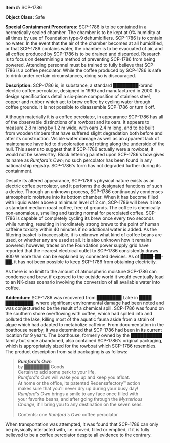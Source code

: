 **Item #:** SCP-1786

**Object Class:** Safe

**Special Containment Procedures:** SCP-1786 is to be contained in a hermetically sealed chamber. The chamber is to be kept at 0% humidity at all times by use of Foundation type-9 dehumidifiers. SCP-1786 is to contain no water. In the event that the air of the chamber becomes at all humidified, or that SCP-1786 contains water, the chamber is to be evacuated of air, and all coffee produced by SCP-1786 is to be drained and discarded. Research is to focus on determining a method of preventing SCP-1786 from being powered. Attending personnel must be trained to fully believe that SCP-1786 is a coffee percolator. While the coffee produced by SCP-1786 is safe to drink under certain circumstances, doing so is discouraged.

**Description:** SCP-1786 is, in substance, a standard ████████-brand electric coffee percolator, designed in 1999 and manufactured in 2000. Its design specifications detail a six-piece composition of stainless steel, copper and rubber which act to brew coffee by cycling water through coffee grounds. It is not possible to disassemble SCP-1786 or turn it off.

Although materially it is a coffee percolator, in appearance SCP-1786 has all of the observable distinctions of a rowboat and its oars. It appears to measure 2.8 m long by 1.2 m wide, with oars 2.4 m long, and to be built from wooden timbers that have suffered slight degradation both before and after its construction. Visible water damage as well as an apparent lack of maintenance have led to discoloration and rotting along the underside of the hull. This seems to suggest that if SCP-1786 actually were a rowboat, it would not be seaworthy. Block lettering painted upon SCP-1786's bow gives its name as _Rumford's Own_; no such percolator has been found in any national ship registry. SCP-1786's form has not degraded further during its containment.

Despite its altered appearance, SCP-1786's physical nature exists as an electric coffee percolator, and it performs the designated functions of such a device. Through an unknown process, SCP-1786 continuously condenses atmospheric moisture into its bottom chamber. When it has become filled with liquid water above a minimum level of 2 cm, SCP-1786 will brew it into a standard medium roast coffee, free of grounds. The coffee is chemically non-anomalous, smelling and tasting normal for percolated coffee. SCP-1786 is capable of completely cycling its brew once every two seconds while running, resulting in inordinately strong brews to the point of human caffeine toxicity within 40 minutes if no additional water is added. As the filtering basket is inaccessible, it is unknown what kind of coffee beans are used, or whether any are used at all. It is also unknown how it remains powered; however, traces on the Foundation power supply grid have reported that the nearest electrical outlet to SCP-1786 consistently draws 800 W more than can be explained by connected devices. As of ████-██-██, it has not been possible to keep SCP-1786 from obtaining electricity.

As there is no limit to the amount of atmospheric moisture SCP-1786 can condense and brew, if exposed to the outside world it would eventually lead to an NK-class scenario involving the conversion of all available water into coffee.

**Addendum:** SCP-1786 was recovered from ████████ Lake in ████ █████████, where significant environmental damage had been noted and was conjectured to be the result of a chemical spill. SCP-1786 was found on the southern shore overflowing with coffee, which had spilled into and polluted the lake, killing most of the aquatic fauna aside from a strain of algae which had adapted to metabolize caffeine. From documentation in the boathouse nearby, it was determined that SCP-1786 had been in its current location for 9 years. The boathouse, formerly owned by the ██████████ family but since abandoned, also contained SCP-1786's original packaging, which is appropriately sized for the rowboat which SCP-1786 resembles. The product description from said packaging is as follows:

> **_Rumford's Own_**  
> by ████████ Goods  
> Certain to add some perk to your life,  
> _Rumford's Own_ will wake you up and keep you afloat.  
> At home or the office, its patented Redensafectory™ action  
> makes sure that you'll never dry up during your busy day!  
> _Rumford's Own_ brings a smile to any face once filled with  
> your favorite beans, and after going through the _Mysterious_  
> _Change_, it'll bring you to any destination on the seven seas.
> 
> Contents: one _Rumford's Own_ coffee percolator

When transportation was attempted, it was found that SCP-1786 can only be physically interacted with, i.e. moved, filled or emptied, if it is fully believed to be a coffee percolator despite all evidence to the contrary.